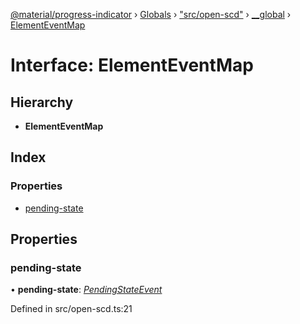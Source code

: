 [@material/progress-indicator](../README.md) › [Globals](../globals.md) › ["src/open-scd"](../modules/_src_open_scd_.md) › [__global](../modules/_src_open_scd_.__global.md) › [ElementEventMap](_src_open_scd_.__global.elementeventmap.md)

# Interface: ElementEventMap

## Hierarchy

* **ElementEventMap**

## Index

### Properties

* [pending-state](_src_open_scd_.__global.elementeventmap.md#pending-state)

## Properties

###  pending-state

• **pending-state**: *[PendingStateEvent](../modules/_src_open_scd_.md#pendingstateevent)*

Defined in src/open-scd.ts:21
